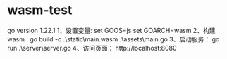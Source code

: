 # wasm-test
go version 1.22.1
1、设置变量:
set GOOS=js 
set GOARCH=wasm
2、构建wasm :
go build -o .\static\main.wasm .\assets\main.go
3、启动服务：
go run .\server\server.go
4、访问页面：
http://localhost:8080
